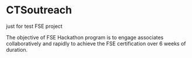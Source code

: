 # CTSoutreach
just for test FSE project

The objective of FSE Hackathon program is to engage associates collaboratively and rapidly to achieve the FSE certification over 6 weeks of duration.
